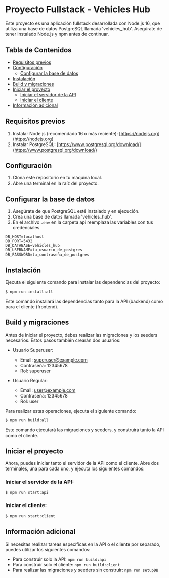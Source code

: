 # Proyecto Fullstack - Vehicles Hub

Este proyecto es una aplicación fullstack desarrollada con Node.js 16, que utiliza una base de datos PostgreSQL llamada 'vehicles_hub'. Asegúrate de tener instalado Node.js y npm antes de continuar.

## Tabla de Contenidos

- [Requisitos previos](#requisitos-previos)
- [Configuración](#configuración)
  - [Configurar la base de datos](#configurar-la-base-de-datos)
- [Instalación](#instalación)
- [Build y migraciones](#build-y-migraciones)
- [Iniciar el proyecto](#iniciar-el-proyecto)
  - [Iniciar el servidor de la API](#iniciar-el-servidor-de-la-api)
  - [Iniciar el cliente](#iniciar-el-cliente)
- [Información adicional](#información-adicional)

## Requisitos previos

1. Instalar Node.js (recomendado 16 o más reciente): [https://nodejs.org](https://nodejs.org)
2. Instalar PostgreSQL: [https://www.postgresql.org/download/](https://www.postgresql.org/download/)

## Configuración

1. Clona este repositorio en tu máquina local.
2. Abre una terminal en la raíz del proyecto.

## Configurar la base de datos

1. Asegúrate de que PostgreSQL esté instalado y en ejecución.
2. Crea una base de datos llamada 'vehicles_hub'.
3. En el archivo `.env` en la carpeta api reemplaza las variables con tus credenciales

```dotenv
DB_HOST=localhost
DB_PORT=5432
DB_DATABASE=vehicles_hub
DB_USERNAME=tu_usuario_de_postgres
DB_PASSWORD=tu_contraseña_de_postgres
```

## Instalación

Ejecuta el siguiente comando para instalar las dependencias del proyecto:

```sh
$ npm run install:all
```

Este comando instalará las dependencias tanto para la API (backend) como para el cliente (frontend).

## Build y migraciones

Antes de iniciar el proyecto, debes realizar las migraciones y los seeders necesarios. Estos pasos también crearán dos usuarios:

- Usuario Superuser:

  - Email: superuser@example.com
  - Contraseña: 12345678
  - Rol: superuser

- Usuario Regular:

  - Email: user@example.com
  - Contraseña: 12345678
  - Rol: user

Para realizar estas operaciones, ejecuta el siguiente comando:

```sh
$ npm run build:all
```

Este comando ejecutará las migraciones y seeders, y construirá tanto la API como el cliente.

## Iniciar el proyecto

Ahora, puedes iniciar tanto el servidor de la API como el cliente. Abre dos terminales, una para cada uno, y ejecuta los siguientes comandos:

### Iniciar el servidor de la API:

```sh
$ npm run start:api
```

### Iniciar el cliente:

```sh
$ npm run start:client
```

## Información adicional

Si necesitas realizar tareas específicas en la API o el cliente por separado, puedes utilizar los siguientes comandos:

- Para construir solo la API: `npm run build:api`
- Para construir solo el cliente: `npm run build:client`
- Para realizar las migraciones y seeders sin construir: `npm run setupDB`

